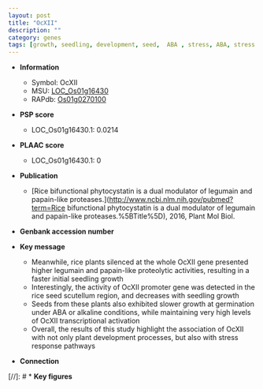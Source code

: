 ```yaml
---
layout: post
title: "OcXII"
description: ""
category: genes
tags: [growth, seedling, development, seed,  ABA , stress, ABA, stress response, plant development]
---
```


* **Information**  
    + Symbol: OcXII  
    + MSU: [LOC_Os01g16430](http://rice.plantbiology.msu.edu/cgi-bin/ORF_infopage.cgi?orf=LOC_Os01g16430)  
    + RAPdb: [Os01g0270100](http://rapdb.dna.affrc.go.jp/viewer/gbrowse_details/irgsp1?name=Os01g0270100)  

* **PSP score**  
    + LOC_Os01g16430.1: 0.0214 

* **PLAAC score**  
    + LOC_Os01g16430.1: 0 

* **Publication**  
    + [Rice bifunctional phytocystatin is a dual modulator of legumain and papain-like proteases.](http://www.ncbi.nlm.nih.gov/pubmed?term=Rice bifunctional phytocystatin is a dual modulator of legumain and papain-like proteases.%5BTitle%5D), 2016, Plant Mol Biol.

* **Genbank accession number**  

* **Key message**  
    + Meanwhile, rice plants silenced at the whole OcXII gene presented higher legumain and papain-like proteolytic activities, resulting in a faster initial seedling growth
    + Interestingly, the activity of OcXII promoter gene was detected in the rice seed scutellum region, and decreases with seedling growth
    + Seeds from these plants also exhibited slower growth at germination under ABA or alkaline conditions, while maintaining very high levels of OcXII transcriptional activation
    + Overall, the results of this study highlight the association of OcXII with not only plant development processes, but also with stress response pathways

* **Connection**  

[//]: # * **Key figures**  



